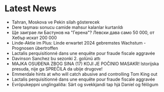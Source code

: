 # Latest News
-  Tahran, Moskova ve Pekin silah gösterecek
-  Dere taşması sonucu camide mahsur kalanlar kurtarıldı
-  Ще заиграе ли Бастунов на "Герена"? Левски дава само 50 000, от Хебър искат 200 000
-  Linde-Aktie im Plus: Linde erwartet 2024 gebremstes Wachstum - Prognosen übertroffen
-  Lactalis perquisitionné dans une enquête pour fraude fiscale aggravée
-  Davinson Sanchez bu sezonki 2. golünü attı
-  MAJKA OSUĐENA ZBOG SINA (17) KOJI JE POČINIO MASAKR! Istorijska presuda, nije ga SPREČILA da ubije drugove!
-  Emmerdale hints at who will catch abusive and controlling Tom King out
-  Lactalis perquisitionné dans une enquête pour fraude fiscale aggravée
-  Evrópukeppni unglingaliða: Sárt og svekkjandi tap hjá Daníel og félögum
